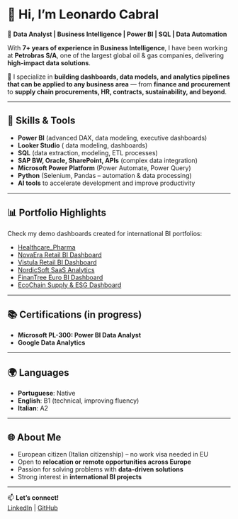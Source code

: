 # 👋 Hi, I’m Leonardo Cabral  

💼 **Data Analyst | Business Intelligence | Power BI | SQL | Data Automation**  

With **7+ years of experience in Business Intelligence**, I have been working at **Petrobras S/A**, one of the largest global oil & gas companies, delivering **high-impact data solutions**.  

🚀 I specialize in **building dashboards, data models, and analytics pipelines that can be applied to any business area** — from **finance and procurement** to **supply chain procurements, HR, contracts, sustainability, and beyond**.  

---

## 🔧 Skills & Tools
- **Power BI** (advanced DAX, data modeling, executive dashboards)
- **Looker Studio** ( data modeling, dashboards) 
- **SQL** (data extraction, modeling, ETL processes)  
- **SAP BW, Oracle, SharePoint, APIs** (complex data integration)  
- **Microsoft Power Platform** (Power Automate, Power Query)  
- **Python** (Selenium, Pandas – automation & data processing)  
- **AI tools** to accelerate development and improve productivity  

---

## 📊 Portfolio Highlights
Check my demo dashboards created for international BI portfolios:  
- [Healthcare_Pharma](https://github.com/lmc-datascience/Healthcare-Pharma) 
- [NovaEra Retail BI Dashboard](https://github.com/lmc-datascience/NovaEra-Retail-BI-Dashboard)  
- [Vistula Retail BI Dashboard](https://github.com/lmc-datascience/Vistula-Retail-BI-Dashboard-)  
- [NordicSoft SaaS Analytics](https://github.com/lmc-datascience/NordicSoft-Analytics-SaaS)  
- [FinanTree Euro BI Dashboard](https://github.com/lmc-datascience/FinanTree-Euro-BI-Dashboard)  
- [EcoChain Supply & ESG Dashboard](https://github.com/lmc-datascience/EcoChain-Logistics-Supply-Chain-ESG)  

---

## 📚 Certifications (in progress)
- **Microsoft PL-300: Power BI Data Analyst**  
- **Google Data Analytics**  

---

## 🌍 Languages
- **Portuguese**: Native  
- **English**: B1 (technical, improving fluency)  
- **Italian**: A2  

---

## 🌐 About Me
- European citizen (Italian citizenship) – no work visa needed in EU  
- Open to **relocation or remote opportunities across Europe**  
- Passion for solving problems with **data-driven solutions**  
- Strong interest in **international BI projects**  

---

📫 **Let’s connect!**  
[LinkedIn](https://www.linkedin.com/) | [GitHub](https://github.com/lmc-datascience)  
